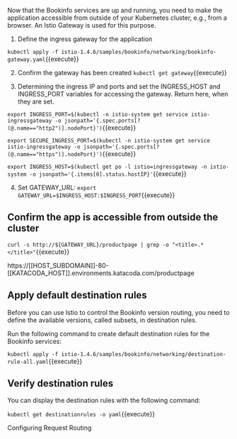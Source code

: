 
Now that the Bookinfo services are up and running, you need to make the application accessible from outside of your Kubernetes cluster, e.g., from a browser. An Istio Gateway is used for this purpose.

1. Define the ingress gateway for the application

`kubectl apply -f istio-1.4.6/samples/bookinfo/networking/bookinfo-gateway.yaml`{{execute}}

2. Confirm the gateway has been created
   `kubectl get gateway`{{execute}}

3. Determining the ingress IP and ports and set the INGRESS_HOST and INGRESS_PORT variables for accessing the gateway. Return here, when they are set.

`export INGRESS_PORT=$(kubectl -n istio-system get service istio-ingressgateway -o jsonpath='{.spec.ports[?(@.name=="http2")].nodePort}')`{{execute}}

`export SECURE_INGRESS_PORT=$(kubectl -n istio-system get service istio-ingressgateway -o jsonpath='{.spec.ports[?(@.name=="https")].nodePort}')`{{execute}}

`export INGRESS_HOST=$(kubectl get po -l istio=ingressgateway -n istio-system -o jsonpath='{.items[0].status.hostIP}'`{{execute}}

4. Set GATEWAY_URL:
`export GATEWAY_URL=$INGRESS_HOST:$INGRESS_PORT`{{execute}}


## Confirm the app is accessible from outside the cluster

`curl -s http://${GATEWAY_URL}/productpage | grep -o "<title>.*</title>"`{{execute}}

https://[[HOST_SUBDOMAIN]]-80-[[KATACODA_HOST]].environments.katacoda.com/productpage



## Apply default destination rules
Before you can use Istio to control the Bookinfo version routing, you need to define the available versions, called subsets, in destination rules.

Run the following command to create default destination rules for the Bookinfo services:

`kubectl apply -f istio-1.4.6/samples/bookinfo/networking/destination-rule-all.yaml`{{execute}}

## Verify destination rules

You can display the destination rules with the following command:

`kubectl get destinationrules -o yaml`{{execute}}


 Configuring Request Routing 